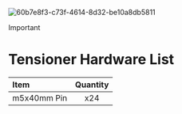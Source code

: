 
![60b7e8f3-c73f-4614-8d32-be10a8db5811](https://github.com/user-attachments/assets/9ddeeaf0-aaea-4312-a93d-bcf655bb390a)

>[!important]
> # Tensioner Hardware List

 
| Item              | Quantity | 
| :---------------- | :------: |
| m5x40mm Pin       |   x24   | 


